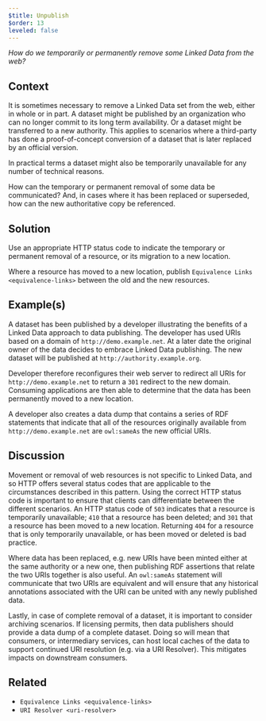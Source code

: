 ```yaml
---
$title: Unpublish
$order: 13
leveled: false
---
```


*How do we temporarily or permanently remove some Linked Data from the web?*

## Context

It is sometimes necessary to remove a Linked Data set from the web, either in whole or in part. A dataset might be published by an organization who can no longer commit to its long term availability. Or a dataset might be transferred to a new authority. This applies to scenarios where a third-party has done a proof-of-concept conversion of a dataset that is later replaced by an official version.

In practical terms a dataset might also be temporarily unavailable for any number of technical reasons.

How can the temporary or permanent removal of some data be communicated? And, in cases where it has been replaced or superseded, how can the new authoritative copy be referenced.

## Solution

Use an appropriate HTTP status code to indicate the temporary or permanent removal of a resource, or its migration to a new location.

Where a resource has moved to a new location, publish `Equivalence Links <equivalence-links>` between the old and the new resources.

## Example(s)

A dataset has been published by a developer illustrating the benefits of a Linked Data approach to data publishing. The developer has used URIs based on a domain of ``http://demo.example.net``. At a later date the original owner of the data decides to embrace Linked Data publishing. The new dataset will be published at ``http://authority.example.org``.

Developer therefore reconfigures their web server to redirect all URIs for ``http://demo.example.net`` to return a ``301`` redirect to the new domain. Consuming applications are then able to determine that the data has been permanently moved to a new location.

A developer also creates a data dump that contains a series of RDF statements that indicate that all of the resources originally available from ``http://demo.example.net`` are ``owl:sameAs`` the new official URIs.

## Discussion

Movement or removal of web resources is not specific to Linked Data, and so HTTP offers several status codes that are applicable to the circumstances described in this pattern. Using the correct HTTP status code is important to ensure that clients can differentiate between the different scenarios. An HTTP status code of ``503`` indicates that a resource is temporarily unavailable; ``410`` that a resource has been deleted; and ``301`` that a resource has been moved to a new location. Returning ``404`` for a resource that is only temporarily unavailable, or has been moved or deleted is bad practice.

Where data has been replaced, e.g. new URIs have been minted either at the same authority or a new one, then publishing RDF assertions that relate the two URIs together is also useful. An ``owl:sameAs`` statement will communicate that two URIs are equivalent and will ensure that any historical annotations associated with the URI can be united with any newly published data.

Lastly, in case of complete removal of a dataset, it is important to consider archiving scenarios. If licensing permits, then data publishers should provide a data dump of a complete dataset. Doing so will mean that consumers, or intermediary services, can host local caches of the data to support continued URI resolution (e.g. via a URI Resolver). This mitigates impacts on downstream consumers.

## Related

- `Equivalence Links <equivalence-links>`
- `URI Resolver <uri-resolver>`
